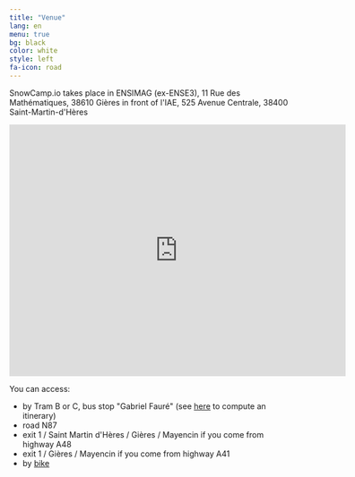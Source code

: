 ```yaml
---
title: "Venue"
lang: en
menu: true
bg: black
color: white
style: left
fa-icon: road
---
```


SnowCamp.io takes place in ENSIMAG (ex-ENSE3), 11 Rue des Mathématiques, 38610 Gières in front of l'IAE, 525 Avenue Centrale, 38400 Saint-Martin-d'Hères

<p><iframe src="https://www.google.fr/maps/place/GIPSA+Lab/@45.1931306,5.7662903,15z/data=!4m2!3m1!1s0x0:0x91ff6114215f44c" width="600" height="450" frameborder="0" style="border:0" allowfullscreen></iframe></p>


You can access:

- by Tram B or C, bus stop "Gabriel Fauré" (see [here](http://www.tag.fr/87-itineraire.htm) to compute an itinerary)
- road N87
- exit 1 / Saint Martin d'Hères / Gières / Mayencin if you come from highway A48
- exit 1 / Gières / Mayencin if you come from highway A41
- by [bike](http://www.metromobilite.fr/velo.html)
